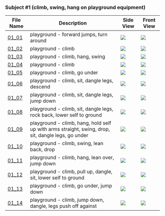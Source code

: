 ### Subject #1 (climb, swing, hang on playground equipment)
|File Name|Description|Side View|Front View|
|-|-|-|-|
|[01_01](../../raw/main/Sequence-001-009/01/Data/01_01.zip)|playground - forward jumps, turn around|<img src="../../../cmubvhgifs/blob/main/Sequence-001-009/01/01_01_0.gif"/>|<img src="../../../cmubvhgifs/blob/main/Sequence-001-009/01/01_01_1.gif"/>|
|[01_02](../../raw/main/Sequence-001-009/01/Data/01_02.zip)|playground - climb|<img src="../../../cmubvhgifs/blob/main/Sequence-001-009/01/01_02_0.gif"/>|<img src="../../../cmubvhgifs/blob/main/Sequence-001-009/01/01_02_1.gif"/>|
|[01_03](../../raw/main/Sequence-001-009/01/Data/01_03.zip)|playground - climb, hang, swing|<img src="../../../cmubvhgifs/blob/main/Sequence-001-009/01/01_03_0.gif"/>|<img src="../../../cmubvhgifs/blob/main/Sequence-001-009/01/01_03_1.gif"/>|
|[01_04](../../raw/main/Sequence-001-009/01/Data/01_04.zip)|playground - climb|<img src="../../../cmubvhgifs/blob/main/Sequence-001-009/01/01_04_0.gif"/>|<img src="../../../cmubvhgifs/blob/main/Sequence-001-009/01/01_04_1.gif"/>|
|[01_05](../../raw/main/Sequence-001-009/01/Data/01_05.zip)|playground - climb, go under|<img src="../../../cmubvhgifs/blob/main/Sequence-001-009/01/01_05_0.gif"/>|<img src="../../../cmubvhgifs/blob/main/Sequence-001-009/01/01_05_1.gif"/>|
|[01_06](../../raw/main/Sequence-001-009/01/Data/01_06.zip)|playground - climb, sit, dangle legs, descend|<img src="../../../cmubvhgifs/blob/main/Sequence-001-009/01/01_06_0.gif"/>|<img src="../../../cmubvhgifs/blob/main/Sequence-001-009/01/01_06_1.gif"/>|
|[01_07](../../raw/main/Sequence-001-009/01/Data/01_07.zip)|playground - climb, sit, dangle legs, jump down|<img src="../../../cmubvhgifs/blob/main/Sequence-001-009/01/01_07_0.gif"/>|<img src="../../../cmubvhgifs/blob/main/Sequence-001-009/01/01_07_1.gif"/>|
|[01_08](../../raw/main/Sequence-001-009/01/Data/01_08.zip)|playground - climb, sit, dangle legs, rock back, lower self to ground|<img src="../../../cmubvhgifs/blob/main/Sequence-001-009/01/01_08_0.gif"/>|<img src="../../../cmubvhgifs/blob/main/Sequence-001-009/01/01_08_1.gif"/>|
|[01_09](../../raw/main/Sequence-001-009/01/Data/01_09.zip)|playground - climb, hang, hold self up with arms straight, swing, drop, sit, dangle legs, go under|<img src="../../../cmubvhgifs/blob/main/Sequence-001-009/01/01_09_0.gif"/>|<img src="../../../cmubvhgifs/blob/main/Sequence-001-009/01/01_09_1.gif"/>|
|[01_10](../../raw/main/Sequence-001-009/01/Data/01_10.zip)|playground - climb, swing, lean back, drop|<img src="../../../cmubvhgifs/blob/main/Sequence-001-009/01/01_10_0.gif"/>|<img src="../../../cmubvhgifs/blob/main/Sequence-001-009/01/01_10_1.gif"/>|
|[01_11](../../raw/main/Sequence-001-009/01/Data/01_11.zip)|playground - climb, hang, lean over, jump down|<img src="../../../cmubvhgifs/blob/main/Sequence-001-009/01/01_11_0.gif"/>|<img src="../../../cmubvhgifs/blob/main/Sequence-001-009/01/01_11_1.gif"/>|
|[01_12](../../raw/main/Sequence-001-009/01/Data/01_12.zip)|playground - climb, pull up, dangle, sit, lower self to ground|<img src="../../../cmubvhgifs/blob/main/Sequence-001-009/01/01_12_0.gif"/>|<img src="../../../cmubvhgifs/blob/main/Sequence-001-009/01/01_12_1.gif"/>|
|[01_13](../../raw/main/Sequence-001-009/01/Data/01_13.zip)|playground - climb, go under, jump down|<img src="../../../cmubvhgifs/blob/main/Sequence-001-009/01/01_13_0.gif"/>|<img src="../../../cmubvhgifs/blob/main/Sequence-001-009/01/01_13_1.gif"/>|
|[01_14](../../raw/main/Sequence-001-009/01/Data/01_14.zip)|playground - climb, jump down, dangle, legs push off against|<img src="../../../cmubvhgifs/blob/main/Sequence-001-009/01/01_14_0.gif"/>|<img src="../../../cmubvhgifs/blob/main/Sequence-001-009/01/01_14_1.gif"/>|

